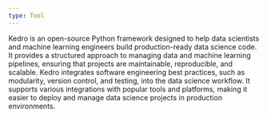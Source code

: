 ```yaml
---
type: Tool
---
```


Kedro is an open-source Python framework designed to help data scientists and machine learning engineers build production-ready data science code. It provides a structured approach to managing data and machine learning pipelines, ensuring that projects are maintainable, reproducible, and scalable. Kedro integrates software engineering best practices, such as modularity, version control, and testing, into the data science workflow. It supports various integrations with popular tools and platforms, making it easier to deploy and manage data science projects in production environments.
